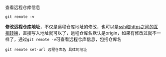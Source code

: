 查看远程仓库信息

```
git remote -v
```



**修改远程仓库地址**，不仅是远程仓库地址的修改，也可以是[ssh和https之间的互相转换](https://help.github.com/articles/changing-a-remote-s-url/)，直接写入地址就可以了，远程仓库名默认是origin，如果有修改过就不一样了，通过`git remote -v`可查看远程仓库信息，包括仓库名

```
git remote set-url 远程仓库名 具体的地址
```

